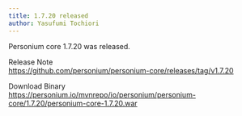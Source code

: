 ```yaml
---
title: 1.7.20 released
author: Yasufumi Tochiori
---
```


Personium core 1.7.20 was released.  

Release Note  
https://github.com/personium/personium-core/releases/tag/v1.7.20

Download Binary  
https://personium.io/mvnrepo/io/personium/personium-core/1.7.20/personium-core-1.7.20.war